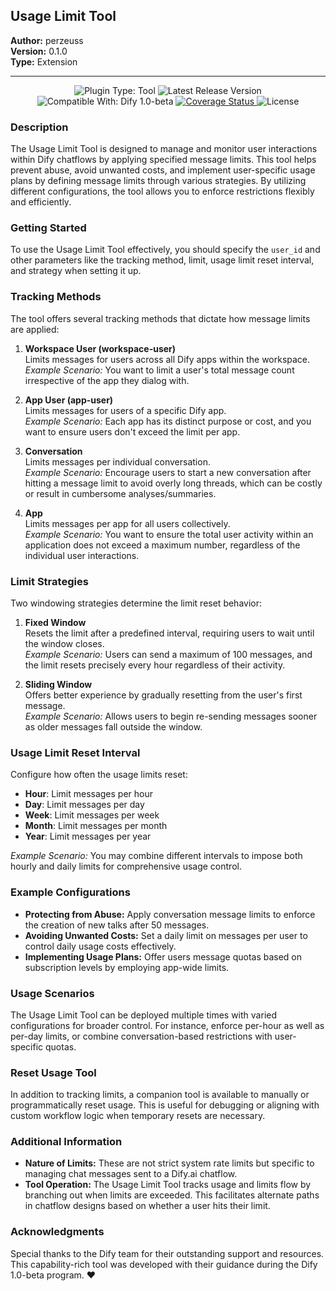 ## Usage Limit Tool

**Author:** perzeuss  
**Version:** 0.1.0  
**Type:** Extension  

---

<div align="center">
  <img src="https://img.shields.io/badge/Plugin%20Type-Tool-blue" alt="Plugin Type: Tool">
  <img src="https://img.shields.io/github/v/release/perzeuss/dify-plugin-usage-limit-tool?label=Version&color=DD7200" alt="Latest Release Version">
  <br>
  <img src="https://img.shields.io/badge/Compatible%20With-Dify%201.0--beta-purple" alt="Compatible With: Dify 1.0-beta">
  <a href="https://codecov.io/gh/perzeuss/dify-plugin-usage-limit-tool">
    <img src="https://codecov.io/gh/perzeuss/dify-plugin-usage-limit-tool/main/graph/badge.svg" alt="Coverage Status">
  </a>
  <img src="https://img.shields.io/github/license/perzeuss/dify-plugin-usage-limit-tool?label=License&color=darkgreen" alt="License">
</div>

### Description

The Usage Limit Tool is designed to manage and monitor user interactions within Dify chatflows by applying specified message limits. This tool helps prevent abuse, avoid unwanted costs, and implement user-specific usage plans by defining message limits through various strategies. By utilizing different configurations, the tool allows you to enforce restrictions flexibly and efficiently.

### Getting Started

To use the Usage Limit Tool effectively, you should specify the `user_id` and other parameters like the tracking method, limit, usage limit reset interval, and strategy when setting it up.

### Tracking Methods

The tool offers several tracking methods that dictate how message limits are applied:

1. **Workspace User (workspace-user)**  
   Limits messages for users across all Dify apps within the workspace.  
   *Example Scenario:* You want to limit a user's total message count irrespective of the app they dialog with.

2. **App User (app-user)**  
   Limits messages for users of a specific Dify app.  
   *Example Scenario:* Each app has its distinct purpose or cost, and you want to ensure users don't exceed the limit per app.

3. **Conversation**  
   Limits messages per individual conversation.  
   *Example Scenario:* Encourage users to start a new conversation after hitting a message limit to avoid overly long threads, which can be costly or result in cumbersome analyses/summaries.

4. **App**  
   Limits messages per app for all users collectively.  
   *Example Scenario:* You want to ensure the total user activity within an application does not exceed a maximum number, regardless of the individual user interactions.

### Limit Strategies

Two windowing strategies determine the limit reset behavior:

1. **Fixed Window**  
   Resets the limit after a predefined interval, requiring users to wait until the window closes.  
   *Example Scenario:* Users can send a maximum of 100 messages, and the limit resets precisely every hour regardless of their activity.

2. **Sliding Window**  
   Offers better experience by gradually resetting from the user's first message.  
   *Example Scenario:* Allows users to begin re-sending messages sooner as older messages fall outside the window.

### Usage Limit Reset Interval

Configure how often the usage limits reset:

- **Hour**: Limit messages per hour
- **Day**: Limit messages per day
- **Week**: Limit messages per week
- **Month**: Limit messages per month
- **Year**: Limit messages per year

*Example Scenario:* You may combine different intervals to impose both hourly and daily limits for comprehensive usage control.

### Example Configurations

- **Protecting from Abuse:** Apply conversation message limits to enforce the creation of new talks after 50 messages.
- **Avoiding Unwanted Costs:** Set a daily limit on messages per user to control daily usage costs effectively.
- **Implementing Usage Plans:** Offer users message quotas based on subscription levels by employing app-wide limits.

### Usage Scenarios

The Usage Limit Tool can be deployed multiple times with varied configurations for broader control. For instance, enforce per-hour as well as per-day limits, or combine conversation-based restrictions with user-specific quotas.

### Reset Usage Tool

In addition to tracking limits, a companion tool is available to manually or programmatically reset usage. This is useful for debugging or aligning with custom workflow logic when temporary resets are necessary.

### Additional Information

- **Nature of Limits:** These are not strict system rate limits but specific to managing chat messages sent to a Dify.ai chatflow.
- **Tool Operation:** The Usage Limit Tool tracks usage and limits flow by branching out when limits are exceeded. This facilitates alternate paths in chatflow designs based on whether a user hits their limit.

### Acknowledgments

Special thanks to the Dify team for their outstanding support and resources. This capability-rich tool was developed with their guidance during the Dify 1.0-beta program. ❤️